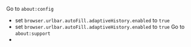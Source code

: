 Go to `about:config`
- set `browser.urlbar.autoFill.adaptiveHistory.enabled` to `true`
- set `browser.urlbar.autoFill.adaptiveHistory.enabled` to `true`
Go to `about:support`
- 
